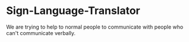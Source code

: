 # Sign-Language-Translator
We are trying to help to normal people to communicate with people who can't communicate verbally. 
